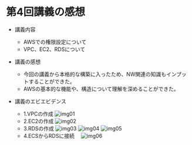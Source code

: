 # 第4回講義の感想
* 講義内容
  - AWSでの権限設定について
  - VPC、EC2、RDSについて

* 講義の感想
  - 今回の講義から本格的な構築に入ったため、NW関連の知識もインプットすることができた。
  - AWSの基本的な機能や、構造について理解を深めることができた。

* 講義のエビエビデンス
  - 1.VPCの作成
    ![img01](img/lecture04/img01.png)
  - 2.EC2の作成
    ![img02](img/lecture04/img02.png)
  - 3.RDSの作成
    ![img03](img/lecture04/img03.png)
    ![img04](img/lecture04/img04.png)
    ![img05](img/lecture04/img05.png)
  - 4.ECSからRDSに接続
  　![img06](img/lecture04/img06.png)
  
